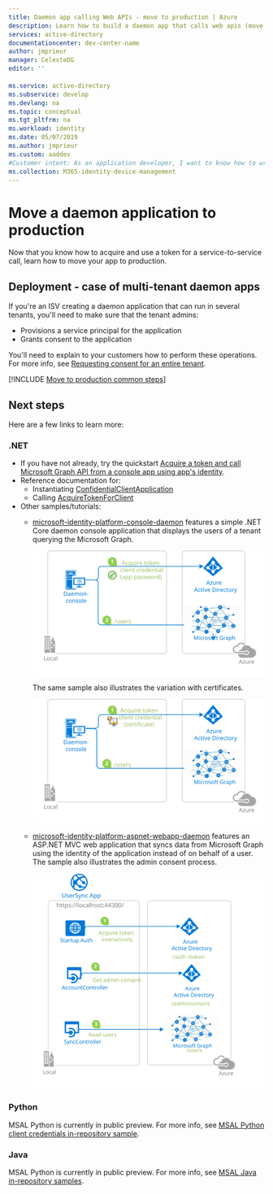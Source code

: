 ```yaml
---
title: Daemon app calling Web APIs - move to production | Azure
description: Learn how to build a daemon app that calls web apis (move to production)
services: active-directory
documentationcenter: dev-center-name
author: jmprieur
manager: CelesteDG
editor: ''

ms.service: active-directory
ms.subservice: develop
ms.devlang: na
ms.topic: conceptual
ms.tgt_pltfrm: na
ms.workload: identity
ms.date: 05/07/2019
ms.author: jmprieur
ms.custom: aaddev 
#Customer intent: As an application developer, I want to know how to write a daemon app that can call Web APIs using the Microsoft identity platform for developers.
ms.collection: M365-identity-device-management
---
```


# Move a daemon application to production

Now that you know how to acquire and use a token for a service-to-service call, learn how to move your app to production.

## Deployment - case of multi-tenant daemon apps

If you're an ISV creating a daemon application that can run in several tenants, you'll need to make sure that the tenant admins:

- Provisions a service principal for the application
- Grants consent to the application

You'll need to explain to your customers how to perform these operations. For more info, see [Requesting consent for an entire tenant](v2-permissions-and-consent.md#requesting-consent-for-an-entire-tenant).

[!INCLUDE [Move to production common steps](../../../includes/active-directory-develop-scenarios-production.md)]

## Next steps

Here are a few links to learn more:

### .NET

- If you have not already, try the quickstart [Acquire a token and call Microsoft Graph API from a console app using app's identity](./quickstart-v2-netcore-daemon.md).
- Reference documentation for:
  - Instantiating [ConfidentialClientApplication](https://docs.microsoft.com/dotnet/api/microsoft.identity.client.appconfig.confidentialclientapplicationbuilder?view=azure-dotnet)
  - Calling [AcquireTokenForClient](https://docs.microsoft.com/dotnet/api/microsoft.identity.client.apiconfig.acquiretokenforclientparameterbuilder?view=azure-dotnet)
- Other samples/tutorials:
  - [microsoft-identity-platform-console-daemon](https://github.com/Azure-Samples/microsoft-identity-platform-console-daemon) features a simple .NET Core daemon console application that displays the users of a tenant querying the Microsoft Graph.

    ![topology](media/scenario-daemon-app/daemon-app-sample.svg)

    The same sample also illustrates the variation with certificates.

    ![topology](media/scenario-daemon-app/daemon-app-sample-with-certificate.svg)

  - [microsoft-identity-platform-aspnet-webapp-daemon](https://github.com/Azure-Samples/microsoft-identity-platform-aspnet-webapp-daemon) features an ASP.NET MVC web application that syncs data from Microsoft Graph using the identity of the application instead of on behalf of a user. The sample also illustrates the admin consent process.

    ![topology](media/scenario-daemon-app/damon-app-sample-web.svg)

### Python

MSAL Python is currently in public preview. For more info, see [MSAL Python client credentials in-repository sample](https://github.com/AzureAD/azure-activedirectory-library-for-python/blob/dev/sample/client_credentials_sample.py).

### Java

MSAL Python is currently in public preview. For more info, see [MSAL Java in-repository samples](https://github.com/AzureAD/azure-activedirectory-library-for-java/tree/dev/src/samples).